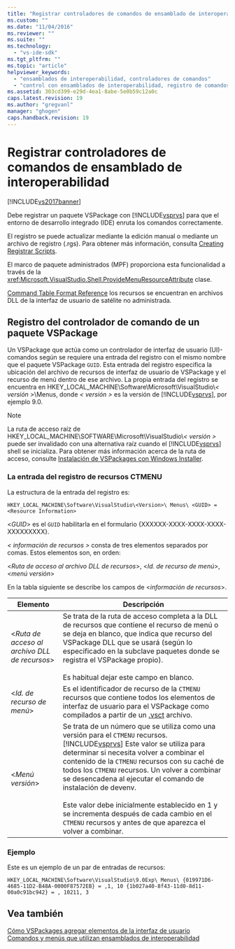 ```yaml
---
title: "Registrar controladores de comandos de ensamblado de interoperabilidad | Microsoft Docs"
ms.custom: ""
ms.date: "11/04/2016"
ms.reviewer: ""
ms.suite: ""
ms.technology: 
  - "vs-ide-sdk"
ms.tgt_pltfrm: ""
ms.topic: "article"
helpviewer_keywords: 
  - "ensamblados de interoperabilidad, controladores de comandos"
  - "control con ensamblados de interoperabilidad, registro de comandos"
ms.assetid: 303cd399-e29d-4ea1-8abe-5e0b59c12a0c
caps.latest.revision: 19
ms.author: "gregvanl"
manager: "ghogen"
caps.handback.revision: 19
---
```

# Registrar controladores de comandos de ensamblado de interoperabilidad
[!INCLUDE[vs2017banner](../../code-quality/includes/vs2017banner.md)]

Debe registrar un paquete VSPackage con [!INCLUDE[vsprvs](../../code-quality/includes/vsprvs_md.md)] para que el entorno de desarrollo integrado \(IDE\) enruta los comandos correctamente.  
  
 El registro se puede actualizar mediante la edición manual o mediante un archivo de registro \(.rgs\). Para obtener más información, consulta [Creating Registrar Scripts](/visual-cpp/atl/creating-registrar-scripts).  
  
 El marco de paquete administrados \(MPF\) proporciona esta funcionalidad a través de la <xref:Microsoft.VisualStudio.Shell.ProvideMenuResourceAttribute> clase.  
  
 [Command Table Format Reference](http://msdn.microsoft.com/es-es/09e9c6ef-9863-48de-9483-d45b7b7c798f) los recursos se encuentran en archivos DLL de la interfaz de usuario de satélite no administrada.  
  
## Registro del controlador de comando de un paquete VSPackage  
 Un VSPackage que actúa como un controlador de interfaz de usuario \(UI\)\-comandos según se requiere una entrada del registro con el mismo nombre que el paquete VSPackage `GUID`. Esta entrada del registro especifica la ubicación del archivo de recursos de interfaz de usuario de VSPackage y el recurso de menú dentro de ese archivo. La propia entrada del registro se encuentra en HKEY\_LOCAL\_MACHINE\\Software\\Microsoft\\VisualStudio\\*\< versión \>*\\Menus, donde *\< versión \>* es la versión de [!INCLUDE[vsprvs](../../code-quality/includes/vsprvs_md.md)], por ejemplo 9.0.  
  
> [!NOTE]
>  La ruta de acceso raíz de HKEY\_LOCAL\_MACHINE\\SOFTWARE\\Microsoft\\VisualStudio\\*\< versión \>* puede ser invalidado con una alternativa raíz cuando el [!INCLUDE[vsprvs](../../code-quality/includes/vsprvs_md.md)] shell se inicializa. Para obtener más información acerca de la ruta de acceso, consulte [Instalación de VSPackages con Windows Installer](../../extensibility/internals/installing-vspackages-with-windows-installer.md).  
  
### La entrada del registro de recursos CTMENU  
 La estructura de la entrada del registro es:  
  
```  
HKEY_LOCAL_MACHINE\Software\VisualStudio\<Version>\ Menus\ <GUID> = <Resource Information>  
```  
  
 \<*GUID*\> es el `GUID` habilitarla en el formulario {XXXXXX\-XXXX\-XXXX\-XXXX\-XXXXXXXXX}.  
  
 *\< información de recursos \>* consta de tres elementos separados por comas. Estos elementos son, en orden:  
  
 \<*Ruta de acceso al archivo DLL de recursos*\>, \<*Id. de recurso de menú*\>, \<*menú versión*\>  
  
 En la tabla siguiente se describe los campos de \<*información de recursos*\>.  
  
|Elemento|Descripción|  
|--------------|-----------------|  
|\<*Ruta de acceso al archivo DLL de recursos*\>|Se trata de la ruta de acceso completa a la DLL de recursos que contiene el recurso de menú o se deja en blanco, que indica que recurso del VSPackage DLL que se usará \(según lo especificado en la subclave paquetes donde se registra el VSPackage propio\).<br /><br /> Es habitual dejar este campo en blanco.|  
|\<*Id. de recurso de menú*\>|Es el identificador de recurso de la `CTMENU` recursos que contiene todos los elementos de interfaz de usuario para el VSPackage como compilados a partir de un [.vsct](../../extensibility/internals/visual-studio-command-table-dot-vsct-files.md) archivo.|  
|\<*Menú versión*\>|Se trata de un número que se utiliza como una versión para el `CTMENU` recursos.[!INCLUDE[vsprvs](../../code-quality/includes/vsprvs_md.md)] Este valor se utiliza para determinar si necesita volver a combinar el contenido de la `CTMENU` recursos con su caché de todos los `CTMENU` recursos. Un volver a combinar se desencadena al ejecutar el comando de instalación de devenv.<br /><br /> Este valor debe inicialmente establecido en 1 y se incrementa después de cada cambio en el `CTMENU` recursos y antes de que aparezca el volver a combinar.|  
  
### Ejemplo  
 Este es un ejemplo de un par de entradas de recursos:  
  
```  
HKEY_LOCAL_MACHINE\Software\VisualStudio\9.0Exp\ Menus\ {019971D6-4685-11D2-B48A-0000F87572EB} = ,1, 10 {1b027a40-8f43-11d0-8d11-00a0c91bc942} = , 10211, 3  
```  
  
## Vea también  
 [Cómo VSPackages agregar elementos de la interfaz de usuario](../../extensibility/internals/how-vspackages-add-user-interface-elements.md)   
 [Comandos y menús que utilizan ensamblados de interoperabilidad](../../extensibility/internals/commands-and-menus-that-use-interop-assemblies.md)